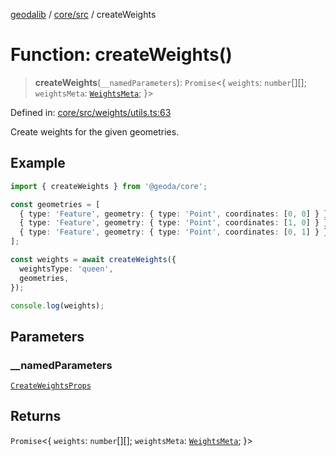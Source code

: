 [geodalib](../../../modules.md) / [core/src](../index.md) / createWeights

# Function: createWeights()

> **createWeights**(`__namedParameters`): `Promise`\<\{ `weights`: `number`[][]; `weightsMeta`: [`WeightsMeta`](../type-aliases/WeightsMeta.md); \}\>

Defined in: [core/src/weights/utils.ts:63](https://github.com/GeoDaCenter/geoda-lib/blob/04471ecd75dbfe13a0a0fbff4b6e7d785ad0f8e7/js/packages/core/src/weights/utils.ts#L63)

Create weights for the given geometries.

## Example
```ts
import { createWeights } from '@geoda/core';

const geometries = [
  { type: 'Feature', geometry: { type: 'Point', coordinates: [0, 0] } },
  { type: 'Feature', geometry: { type: 'Point', coordinates: [1, 0] } },
  { type: 'Feature', geometry: { type: 'Point', coordinates: [0, 1] } },
];

const weights = await createWeights({
  weightsType: 'queen',
  geometries,
});

console.log(weights);
```

## Parameters

### \_\_namedParameters

[`CreateWeightsProps`](../type-aliases/CreateWeightsProps.md)

## Returns

`Promise`\<\{ `weights`: `number`[][]; `weightsMeta`: [`WeightsMeta`](../type-aliases/WeightsMeta.md); \}\>
